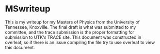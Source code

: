 # MSwriteup

This is my writeup for my Masters of Physics from the University of Tennessee, Knoxville. The final draft is what was submitted to my committee, and the trace submission is the proper formatting for submission to UTK's TRACE site. This document was constructed in overleaf, so if there is an issue compiling the file try to use overleaf to view this document.
